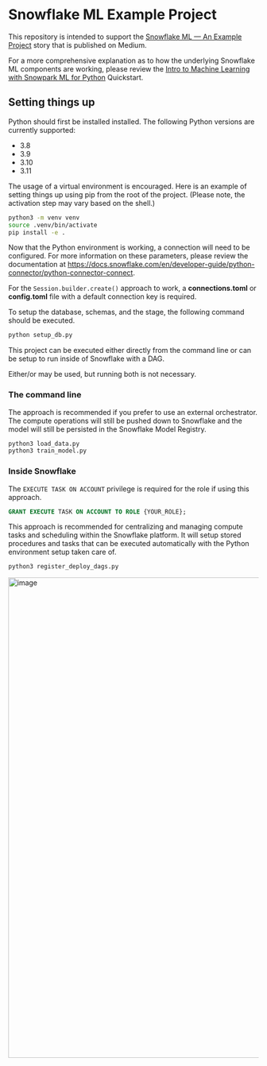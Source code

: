 # Snowflake ML Example Project

This repository is intended to support the [Snowflake ML — An Example Project](https://medium.com/snowflake/snowpark-ml-an-example-project-5627e212520c)
story that is published on Medium.

For a more comprehensive explanation as to how the underlying Snowflake ML
components are working, please review the
[Intro to Machine Learning with Snowpark ML for Python](https://quickstarts.snowflake.com/guide/intro_to_machine_learning_with_snowpark_ml_for_python)
Quickstart.

## Setting things up

Python should first be installed installed. The following Python versions are
currently supported:
- 3.8
- 3.9
- 3.10
- 3.11

The usage of a virtual environment is encouraged. Here is an example of setting
things up using pip from the root of the project. (Please note, the activation
step may vary based on the shell.)

```sh
python3 -m venv venv
source .venv/bin/activate
pip install -e .
```

Now that the Python environment is working, a connection will need to be configured.
For more information on these parameters, please review the documentation at
https://docs.snowflake.com/en/developer-guide/python-connector/python-connector-connect.

For the `Session.builder.create()` approach to work, a **connections.toml** or
**config.toml** file with a default connection key is required.

To setup the database, schemas, and the stage, the following command should be
executed.
```sh
python setup_db.py
```

This project can be executed either directly from the command line or can be
setup to run inside of Snowflake with a DAG.

Either/or may be used, but running both is not necessary.

### The command line

The approach is recommended if you prefer to use an external orchestrator. The
compute operations will still be pushed down to Snowflake and the model will
still be persisted in the Snowflake Model Registry.

```sh
python3 load_data.py
python3 train_model.py
```

### Inside Snowflake

The `EXECUTE TASK ON ACCOUNT` privilege is required for the role if using this
approach.

```sql
GRANT EXECUTE TASK ON ACCOUNT TO ROLE {YOUR_ROLE};
```

This approach is recommended for centralizing and managing compute tasks and
scheduling within the Snowflake platform. It will setup stored procedures and
tasks that can be executed automatically with the Python environment setup
taken care of.

```sh
python3 register_deploy_dags.py
```

<img width="967" alt="image" src="https://github.com/IndexSeek/snowflake-ml-example-project/assets/50381805/63f47739-4601-46c3-b93e-e3f8c2e6fdeb">


